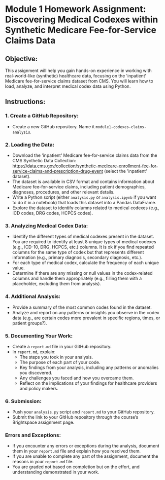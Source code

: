 # Module 1 Homework Assignment: Discovering Medical Codexes within Synthetic Medicare Fee-for-Service Claims Data 

## Objective:
This assignment will help you gain hands-on experience in working with real-world-like (synthetic) healthcare data, focusing on the 'inpatient' Medicare fee-for-service claims dataset from CMS. You will learn how to load, analyze, and interpret medical codex data using Python.

## Instructions:

### 1. Create a GitHub Repository:
- Create a new GitHub repository. Name it `module1-codexes-claims-analysis`.

### 2. Loading the Data:
- Download the 'inpatient' Medicare fee-for-service claims data from the CMS Synthetic Data Collection: https://data.cms.gov/collection/synthetic-medicare-enrollment-fee-for-service-claims-and-prescription-drug-event (select the 'inpatient' dataset).
- The dataset is available in CSV format and contains information about Medicare fee-for-service claims, including patient demographics, diagnoses, procedures, and other relevant details.
- Write a Python script (either `analysis.py` or `analysis.ipynb` if you want to do it in a notebook) that loads this dataset into a Pandas DataFrame. 
- Explore the dataset to identify columns related to medical codexes (e.g., ICD codes, DRG codes, HCPCS codes).

### 3. Analyzing Medical Codex Data:
- Identify the different types of medical codexes present in the dataset. You are required to identify at least 8 unique types of medical codexes (e.g., ICD-10, DRG, HCPCS, etc.) columns. It is ok if you find repeated columns for the same type of codex but that represents different information (e.g., primary diagnosis, secondary diagnosis, etc.).
- For each type of medical codex, calculate the frequency of each unique value.
- Determine if there are any missing or null values in the codex-related columns and handle them appropriately (e.g., filling them with a placeholder, excluding them from analysis).

### 4. Additional Analysis:
- Provide a summary of the most common codes found in the dataset.
- Analyze and report on any patterns or insights you observe in the codex data (e.g., are certain codes more prevalent in specific regions, times, or patient groups?).

### 5. Documenting Your Work:
- Create a `report.md` file in your GitHub repository.
- In `report.md`, explain:
  - The steps you took in your analysis.
  - The purpose of each part of your code.
  - Key findings from your analysis, including any patterns or anomalies you discovered.
  - Any challenges you faced and how you overcame them.
  - Reflect on the implications of your findings for healthcare providers and policy makers.

### 6. Submission:
- Push your `analysis.py` script and `report.md` to your GitHub repository.
- Submit the link to your GitHub repository through the course’s Brightspace assignment page.

### Errors and Exceptions:
- If you encounter any errors or exceptions during the analysis, document them in your `report.md` file and explain how you resolved them.
- If you are unable to complete any part of the assignment, document the reasons in your `report.md` file.
- You are graded not based on completion but on the effort, and understanding demonstrated in your work.

